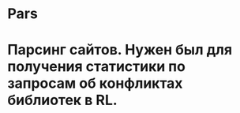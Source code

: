 # Pars

# Парсинг сайтов. Нужен был для получения статистики по запросам об конфликтах библиотек в RL.
